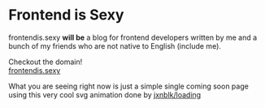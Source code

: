 # Frontend is Sexy

frontendis.sexy **will be** a blog for frontend developers written by me and a bunch of my friends who are not native to English (include me).

Checkout the domain!  
[frontendis.sexy](http://frontendis.sexy/)

What you are seeing right now is just a simple single coming soon page using this very cool svg animation done by [jxnblk/loading](https://github.com/jxnblk/loading)